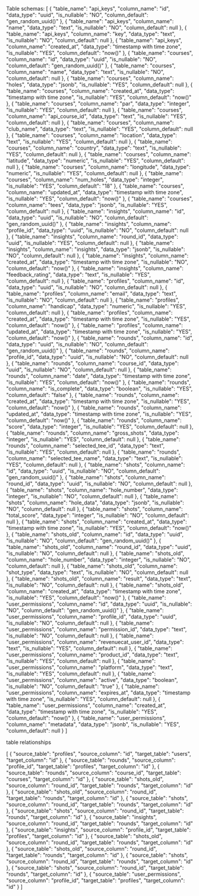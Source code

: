 Table schemas:
[
  {
    "table_name": "api_keys",
    "column_name": "id",
    "data_type": "uuid",
    "is_nullable": "NO",
    "column_default": "gen_random_uuid()"
  },
  {
    "table_name": "api_keys",
    "column_name": "name",
    "data_type": "text",
    "is_nullable": "NO",
    "column_default": null
  },
  {
    "table_name": "api_keys",
    "column_name": "key",
    "data_type": "text",
    "is_nullable": "NO",
    "column_default": null
  },
  {
    "table_name": "api_keys",
    "column_name": "created_at",
    "data_type": "timestamp with time zone",
    "is_nullable": "YES",
    "column_default": "now()"
  },
  {
    "table_name": "courses",
    "column_name": "id",
    "data_type": "uuid",
    "is_nullable": "NO",
    "column_default": "gen_random_uuid()"
  },
  {
    "table_name": "courses",
    "column_name": "name",
    "data_type": "text",
    "is_nullable": "NO",
    "column_default": null
  },
  {
    "table_name": "courses",
    "column_name": "holes",
    "data_type": "jsonb",
    "is_nullable": "YES",
    "column_default": null
  },
  {
    "table_name": "courses",
    "column_name": "created_at",
    "data_type": "timestamp with time zone",
    "is_nullable": "YES",
    "column_default": "now()"
  },
  {
    "table_name": "courses",
    "column_name": "par",
    "data_type": "integer",
    "is_nullable": "YES",
    "column_default": null
  },
  {
    "table_name": "courses",
    "column_name": "api_course_id",
    "data_type": "text",
    "is_nullable": "YES",
    "column_default": null
  },
  {
    "table_name": "courses",
    "column_name": "club_name",
    "data_type": "text",
    "is_nullable": "YES",
    "column_default": null
  },
  {
    "table_name": "courses",
    "column_name": "location",
    "data_type": "text",
    "is_nullable": "YES",
    "column_default": null
  },
  {
    "table_name": "courses",
    "column_name": "country",
    "data_type": "text",
    "is_nullable": "YES",
    "column_default": null
  },
  {
    "table_name": "courses",
    "column_name": "latitude",
    "data_type": "numeric",
    "is_nullable": "YES",
    "column_default": null
  },
  {
    "table_name": "courses",
    "column_name": "longitude",
    "data_type": "numeric",
    "is_nullable": "YES",
    "column_default": null
  },
  {
    "table_name": "courses",
    "column_name": "num_holes",
    "data_type": "integer",
    "is_nullable": "YES",
    "column_default": "18"
  },
  {
    "table_name": "courses",
    "column_name": "updated_at",
    "data_type": "timestamp with time zone",
    "is_nullable": "YES",
    "column_default": "now()"
  },
  {
    "table_name": "courses",
    "column_name": "tees",
    "data_type": "jsonb",
    "is_nullable": "YES",
    "column_default": null
  },
  {
    "table_name": "insights",
    "column_name": "id",
    "data_type": "uuid",
    "is_nullable": "NO",
    "column_default": "gen_random_uuid()"
  },
  {
    "table_name": "insights",
    "column_name": "profile_id",
    "data_type": "uuid",
    "is_nullable": "NO",
    "column_default": null
  },
  {
    "table_name": "insights",
    "column_name": "round_id",
    "data_type": "uuid",
    "is_nullable": "YES",
    "column_default": null
  },
  {
    "table_name": "insights",
    "column_name": "insights",
    "data_type": "jsonb",
    "is_nullable": "NO",
    "column_default": null
  },
  {
    "table_name": "insights",
    "column_name": "created_at",
    "data_type": "timestamp with time zone",
    "is_nullable": "NO",
    "column_default": "now()"
  },
  {
    "table_name": "insights",
    "column_name": "feedback_rating",
    "data_type": "text",
    "is_nullable": "YES",
    "column_default": null
  },
  {
    "table_name": "profiles",
    "column_name": "id",
    "data_type": "uuid",
    "is_nullable": "NO",
    "column_default": null
  },
  {
    "table_name": "profiles",
    "column_name": "email",
    "data_type": "text",
    "is_nullable": "NO",
    "column_default": null
  },
  {
    "table_name": "profiles",
    "column_name": "handicap",
    "data_type": "numeric",
    "is_nullable": "YES",
    "column_default": null
  },
  {
    "table_name": "profiles",
    "column_name": "created_at",
    "data_type": "timestamp with time zone",
    "is_nullable": "YES",
    "column_default": "now()"
  },
  {
    "table_name": "profiles",
    "column_name": "updated_at",
    "data_type": "timestamp with time zone",
    "is_nullable": "YES",
    "column_default": "now()"
  },
  {
    "table_name": "rounds",
    "column_name": "id",
    "data_type": "uuid",
    "is_nullable": "NO",
    "column_default": "gen_random_uuid()"
  },
  {
    "table_name": "rounds",
    "column_name": "profile_id",
    "data_type": "uuid",
    "is_nullable": "NO",
    "column_default": null
  },
  {
    "table_name": "rounds",
    "column_name": "course_id",
    "data_type": "uuid",
    "is_nullable": "NO",
    "column_default": null
  },
  {
    "table_name": "rounds",
    "column_name": "date",
    "data_type": "timestamp with time zone",
    "is_nullable": "YES",
    "column_default": "now()"
  },
  {
    "table_name": "rounds",
    "column_name": "is_complete",
    "data_type": "boolean",
    "is_nullable": "YES",
    "column_default": "false"
  },
  {
    "table_name": "rounds",
    "column_name": "created_at",
    "data_type": "timestamp with time zone",
    "is_nullable": "YES",
    "column_default": "now()"
  },
  {
    "table_name": "rounds",
    "column_name": "updated_at",
    "data_type": "timestamp with time zone",
    "is_nullable": "YES",
    "column_default": "now()"
  },
  {
    "table_name": "rounds",
    "column_name": "score",
    "data_type": "integer",
    "is_nullable": "YES",
    "column_default": null
  },
  {
    "table_name": "rounds",
    "column_name": "gross_shots",
    "data_type": "integer",
    "is_nullable": "YES",
    "column_default": null
  },
  {
    "table_name": "rounds",
    "column_name": "selected_tee_id",
    "data_type": "text",
    "is_nullable": "YES",
    "column_default": null
  },
  {
    "table_name": "rounds",
    "column_name": "selected_tee_name",
    "data_type": "text",
    "is_nullable": "YES",
    "column_default": null
  },
  {
    "table_name": "shots",
    "column_name": "id",
    "data_type": "uuid",
    "is_nullable": "NO",
    "column_default": "gen_random_uuid()"
  },
  {
    "table_name": "shots",
    "column_name": "round_id",
    "data_type": "uuid",
    "is_nullable": "NO",
    "column_default": null
  },
  {
    "table_name": "shots",
    "column_name": "hole_number",
    "data_type": "integer",
    "is_nullable": "NO",
    "column_default": null
  },
  {
    "table_name": "shots",
    "column_name": "hole_data",
    "data_type": "jsonb",
    "is_nullable": "NO",
    "column_default": null
  },
  {
    "table_name": "shots",
    "column_name": "total_score",
    "data_type": "integer",
    "is_nullable": "NO",
    "column_default": null
  },
  {
    "table_name": "shots",
    "column_name": "created_at",
    "data_type": "timestamp with time zone",
    "is_nullable": "YES",
    "column_default": "now()"
  },
  {
    "table_name": "shots_old",
    "column_name": "id",
    "data_type": "uuid",
    "is_nullable": "NO",
    "column_default": "gen_random_uuid()"
  },
  {
    "table_name": "shots_old",
    "column_name": "round_id",
    "data_type": "uuid",
    "is_nullable": "NO",
    "column_default": null
  },
  {
    "table_name": "shots_old",
    "column_name": "hole_number",
    "data_type": "integer",
    "is_nullable": "NO",
    "column_default": null
  },
  {
    "table_name": "shots_old",
    "column_name": "shot_type",
    "data_type": "text",
    "is_nullable": "NO",
    "column_default": null
  },
  {
    "table_name": "shots_old",
    "column_name": "result",
    "data_type": "text",
    "is_nullable": "NO",
    "column_default": null
  },
  {
    "table_name": "shots_old",
    "column_name": "created_at",
    "data_type": "timestamp with time zone",
    "is_nullable": "YES",
    "column_default": "now()"
  },
  {
    "table_name": "user_permissions",
    "column_name": "id",
    "data_type": "uuid",
    "is_nullable": "NO",
    "column_default": "gen_random_uuid()"
  },
  {
    "table_name": "user_permissions",
    "column_name": "profile_id",
    "data_type": "uuid",
    "is_nullable": "NO",
    "column_default": null
  },
  {
    "table_name": "user_permissions",
    "column_name": "permission_id",
    "data_type": "text",
    "is_nullable": "NO",
    "column_default": null
  },
  {
    "table_name": "user_permissions",
    "column_name": "revenuecat_user_id",
    "data_type": "text",
    "is_nullable": "YES",
    "column_default": null
  },
  {
    "table_name": "user_permissions",
    "column_name": "product_id",
    "data_type": "text",
    "is_nullable": "YES",
    "column_default": null
  },
  {
    "table_name": "user_permissions",
    "column_name": "platform",
    "data_type": "text",
    "is_nullable": "YES",
    "column_default": null
  },
  {
    "table_name": "user_permissions",
    "column_name": "active",
    "data_type": "boolean",
    "is_nullable": "NO",
    "column_default": "true"
  },
  {
    "table_name": "user_permissions",
    "column_name": "expires_at",
    "data_type": "timestamp with time zone",
    "is_nullable": "YES",
    "column_default": null
  },
  {
    "table_name": "user_permissions",
    "column_name": "created_at",
    "data_type": "timestamp with time zone",
    "is_nullable": "YES",
    "column_default": "now()"
  },
  {
    "table_name": "user_permissions",
    "column_name": "metadata",
    "data_type": "jsonb",
    "is_nullable": "YES",
    "column_default": null
  }
]

table relationships

[
  {
    "source_table": "profiles",
    "source_column": "id",
    "target_table": "users",
    "target_column": "id"
  },
  {
    "source_table": "rounds",
    "source_column": "profile_id",
    "target_table": "profiles",
    "target_column": "id"
  },
  {
    "source_table": "rounds",
    "source_column": "course_id",
    "target_table": "courses",
    "target_column": "id"
  },
  {
    "source_table": "shots_old",
    "source_column": "round_id",
    "target_table": "rounds",
    "target_column": "id"
  },
  {
    "source_table": "shots_old",
    "source_column": "round_id",
    "target_table": "rounds",
    "target_column": "id"
  },
  {
    "source_table": "shots",
    "source_column": "round_id",
    "target_table": "rounds",
    "target_column": "id"
  },
  {
    "source_table": "shots",
    "source_column": "round_id",
    "target_table": "rounds",
    "target_column": "id"
  },
  {
    "source_table": "insights",
    "source_column": "round_id",
    "target_table": "rounds",
    "target_column": "id"
  },
  {
    "source_table": "insights",
    "source_column": "profile_id",
    "target_table": "profiles",
    "target_column": "id"
  },
  {
    "source_table": "shots_old",
    "source_column": "round_id",
    "target_table": "rounds",
    "target_column": "id"
  },
  {
    "source_table": "shots_old",
    "source_column": "round_id",
    "target_table": "rounds",
    "target_column": "id"
  },
  {
    "source_table": "shots",
    "source_column": "round_id",
    "target_table": "rounds",
    "target_column": "id"
  },
  {
    "source_table": "shots",
    "source_column": "round_id",
    "target_table": "rounds",
    "target_column": "id"
  },
  {
    "source_table": "user_permissions",
    "source_column": "profile_id",
    "target_table": "profiles",
    "target_column": "id"
  }
]
